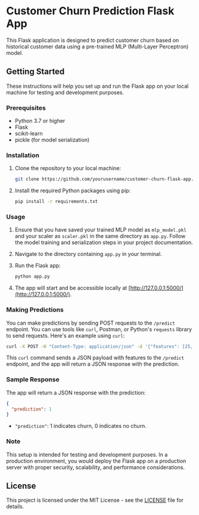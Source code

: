 
# Customer Churn Prediction Flask App

This Flask application is designed to predict customer churn based on historical customer data using a pre-trained MLP (Multi-Layer Perceptron) model.

## Getting Started

These instructions will help you set up and run the Flask app on your local machine for testing and development purposes.

### Prerequisites

- Python 3.7 or higher
- Flask
- scikit-learn
- pickle (for model serialization)

### Installation

1. Clone the repository to your local machine:

   ```bash
   git clone https://github.com/yourusername/customer-churn-flask-app.git
   ```

2. Install the required Python packages using pip:

   ```bash
   pip install -r requirements.txt
   ```

### Usage

1. Ensure that you have saved your trained MLP model as `mlp_model.pkl` and your scaler as `scaler.pkl` in the same directory as `app.py`. Follow the model training and serialization steps in your project documentation.

2. Navigate to the directory containing `app.py` in your terminal.

3. Run the Flask app:

   ```bash
   python app.py
   ```

4. The app will start and be accessible locally at [http://127.0.0.1:5000/](http://127.0.0.1:5000/).

### Making Predictions

You can make predictions by sending POST requests to the `/predict` endpoint. You can use tools like `curl`, Postman, or Python's `requests` library to send requests. Here's an example using `curl`:

```bash
curl -X POST -H "Content-Type: application/json" -d '{"features": [25, 0, 1, 0, 1, 0, 1, 0, 0, 1, 0]}' http://127.0.0.1:5000/predict
```

This `curl` command sends a JSON payload with features to the `/predict` endpoint, and the app will return a JSON response with the prediction.

### Sample Response

The app will return a JSON response with the prediction:

```json
{
  "prediction": 1
}
```

- `"prediction"`: 1 indicates churn, 0 indicates no churn.

### Note

This setup is intended for testing and development purposes. In a production environment, you would deploy the Flask app on a production server with proper security, scalability, and performance considerations.


## License

This project is licensed under the MIT License - see the [LICENSE](LICENSE) file for details.


